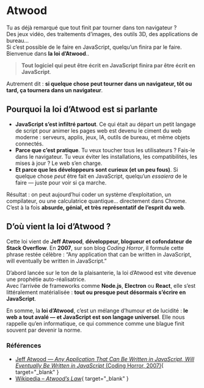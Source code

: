 # Atwood

Tu as déjà remarqué que tout finit par tourner dans ton navigateur ?  
Des jeux vidéo, des traitements d’images, des outils 3D, des applications de bureau…  
Si c’est possible de le faire en JavaScript, quelqu’un finira par le faire.  
Bienvenue dans **la loi d’Atwood**..

> **Tout logiciel qui peut être écrit en JavaScript finira par être écrit en JavaScript**.

Autrement dit : **si quelque chose peut tourner dans un navigateur, tôt ou tard, ça tournera dans un navigateur**.

## Pourquoi la loi d’Atwood est si parlante

* **JavaScript s’est infiltré partout**. Ce qui était au départ un petit langage de script pour animer les pages web est devenu le ciment du web moderne : serveurs, applis, jeux, IA, outils de bureau, et même objets connectés.
* **Parce que c’est pratique**. Tu veux toucher tous les utilisateurs ? Fais-le dans le navigateur. Tu veux éviter les installations, les compatibilités, les mises à jour ? Le web s’en charge.
* **Et parce que les développeurs sont curieux (et un peu fous)**. Si quelque chose *peut* être fait en JavaScript, quelqu’un *essaiera* de le faire — juste pour voir si ça marche.

Résultat : on peut aujourd’hui coder un système d’exploitation, un compilateur, ou une calculatrice quantique… directement dans Chrome.
C’est à la fois **absurde, génial, et très représentatif de l’esprit du web**.

## D’où vient la loi d’Atwood ?

Cette loi vient de **Jeff Atwood**, **développeur, blogueur et cofondateur de Stack Overflow**.
En **2007**, sur son blog *Coding Horror*, il formule cette phrase restée célèbre : “Any application that can be written in JavaScript, will eventually be written in JavaScript.”  

D’abord lancée sur le ton de la plaisanterie, la loi d’Atwood est vite devenue une prophétie auto-réalisatrice.  
Avec l’arrivée de frameworks comme **Node.js**, **Electron** ou **React**, elle s’est littéralement matérialisée : **tout ou presque peut désormais s’écrire en JavaScript**.  

En somme, la **loi d’Atwood**, c’est un mélange d’humour et de lucidité : **le web a tout avalé — et JavaScript est son langage universel**. Elle nous rappelle qu’en informatique, ce qui commence comme une blague finit souvent par devenir la norme.

### Références

* [Jeff Atwood — *Any Application That Can Be Written in JavaScript, Will Eventually Be Written in JavaScript* (Coding Horror, 2007)](https://blog.codinghorror.com/the-principle-of-least-power/){ target="_blank" }
* [Wikipedia – *Atwood’s Law*](https://en.wikipedia.org/wiki/Atwood%27s_law){ target="_blank" }
